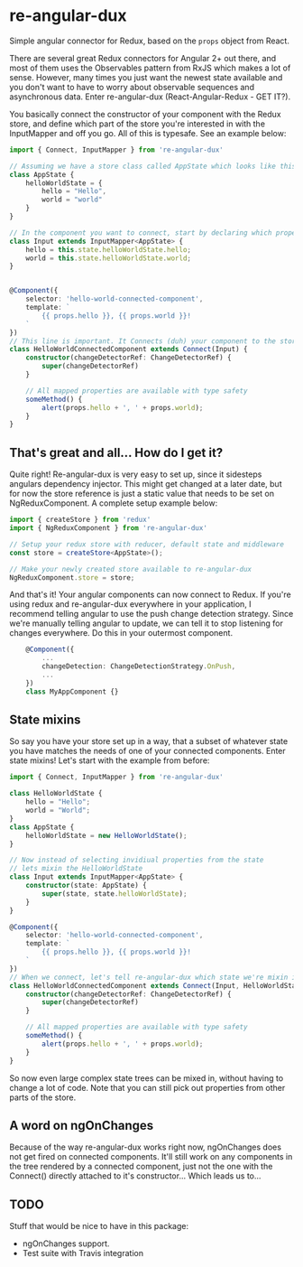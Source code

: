 # re-angular-dux
Simple angular connector for Redux, based on the `props` object from React.

There are several great Redux connectors for Angular 2+ out there, and most of them uses the Observables pattern from RxJS which makes a lot of sense. However, many times you just want the newest state available and you don't want to have to worry about observable sequences and asynchronous data. Enter re-angular-dux (React-Angular-Redux - GET IT?).

You basically connect the constructor of your component with the Redux store, and define which part of the store you're interested in with the InputMapper and off you go. All of this is typesafe. See an example below:

```typescript
import { Connect, InputMapper } from 're-angular-dux'

// Assuming we have a store class called AppState which looks like this
class AppState {
    helloWorldState = {
        hello = "Hello",
        world = "world"
    }
}

// In the component you want to connect, start by declaring which properties you want (this.state is automagically set by re-angular-dux)
class Input extends InputMapper<AppState> {
    hello = this.state.helloWorldState.hello;
    world = this.state.helloWorldState.world;
}


@Component({
    selector: 'hello-world-connected-component',
    template: `
        {{ props.hello }}, {{ props.world }}!
    `
})
// This line is important. It Connects (duh) your component to the store using the input mapper we just built.
class HelloWorldConnectedComponent extends Connect(Input) { 
    constructor(changeDetectorRef: ChangeDetectorRef) {
        super(changeDetectorRef)
    }

    // All mapped properties are available with type safety
    someMethod() {
        alert(props.hello + ', ' + props.world);
    }
}
```

## That's great and all... How do I get it?
Quite right! Re-angular-dux is very easy to set up, since it sidesteps angulars dependency injector. This might get changed at a later date, but for now the store reference is just a static value that needs to be set on NgReduxComponent. A complete setup example below:

```typescript
import { createStore } from 'redux'
import { NgReduxComponent } from 're-angular-dux'

// Setup your redux store with reducer, default state and middleware
const store = createStore<AppState>();

// Make your newly created store available to re-angular-dux
NgReduxComponent.store = store;
```

And that's it! Your angular components can now connect to Redux. If you're using redux and re-angular-dux everywhere in your application, I recommend telling angular to use the push change detection strategy. Since we're manually telling angular to update, we can tell it to stop listening for changes everywhere. Do this in your outermost component.

```typescript
    @Component({
        ...
        changeDetection: ChangeDetectionStrategy.OnPush,
        ...
    })
    class MyAppComponent {}
```

## State mixins
So say you have your store set up in a way, that a subset of whatever state you have matches the needs of one of your connected components. Enter state mixins! Let's start with the example from before:

```typescript
import { Connect, InputMapper } from 're-angular-dux'

class HelloWorldState {
    hello = "Hello";
    world = "World";
}
class AppState {
    helloWorldState = new HelloWorldState();
}

// Now instead of selecting invidiual properties from the state
// lets mixin the HelloWorldState
class Input extends InputMapper<AppState> {
    constructor(state: AppState) {
        super(state, state.helloWorldState);
    }
}

@Component({
    selector: 'hello-world-connected-component',
    template: `
        {{ props.hello }}, {{ props.world }}!
    `
})
// When we connect, let's tell re-angular-dux which state we're mixin in, for type safety's sake
class HelloWorldConnectedComponent extends Connect(Input, HelloWorldState) { 
    constructor(changeDetectorRef: ChangeDetectorRef) {
        super(changeDetectorRef)
    }

    // All mapped properties are available with type safety
    someMethod() {
        alert(props.hello + ', ' + props.world);
    }
}
```

So now even large complex state trees can be mixed in, without having to change a lot of code. Note that you can still pick out properties from other parts of the store.


## A word on ngOnChanges
Because of the way re-angular-dux works right now, ngOnChanges does not get fired on connected components. It'll still work on any components in the tree rendered by a connected component, just not the one with the Connect() directly attached to it's constructor... Which leads us to...

## TODO
Stuff that would be nice to have in this package:
* ngOnChanges support.
* Test suite with Travis integration


